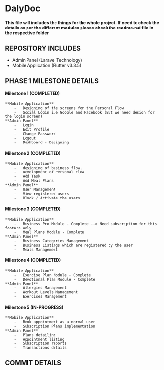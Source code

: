 # DalyDoc

#### This file will includes the things for the whole project. If need to check the details as per the different modules please check the readme.md file in the respective folder

## REPOSITORY INCLUDES

-   Admin Panel (Laravel Technology)
-   Mobile Application (Flutter v3.3.5)

## PHASE 1 MILESTONE DETAILS

#### Milestone 1 (COMPLETED)

    **Mobile Application**
        -   Designing of the screens for the Personal Flow
        -   Social Login i.e Google and Facebook (But we need design for the login screen)
    **Admin Panel**
        -   Login
        -   Edit Profile
        -   Change Password
        -   Logout
        -   Dashboard - Designing

#### Milestone 2 (COMPLETED)

    **Mobile Application**
        -   designing of business flow.
        -   Development of Personal Flow
        -   Add Task
        -   Add Meal Plans
    **Admin Panel**
        -   User Management
        -   View registered users
        -   Block / Activate the users

#### Milestone 3 (COMPLETED)

    **Mobile Application**
        -   Business Pro Module - Complete --> Need subscription for this feature only
        -   Meal Plans Module - Complete
    **Admin Panel**
        -   Business Categories Management
        -   Business Listings which are registered by the user
        -   Meals Management

#### Milestone 4 (COMPLETED)

    **Mobile Application**
        -   Exercise Plan Module - Complete
        -   Devotional Plan Module - Complete
    **Admin Panel**
        -   Allergies Management
        -   Workout Levels Management
        -   Exercises Management

#### Milestone 5 (IN-PROGRESS)

    **Mobile Application**
        -   Book appointment as a normal user
        -   Subscription Plans implementation
    **Admin Panel**
        -   Plans detailing
        -   Appointment listing
        -   Subscription reports
        -   Transactions details

## COMMIT DETAILS
